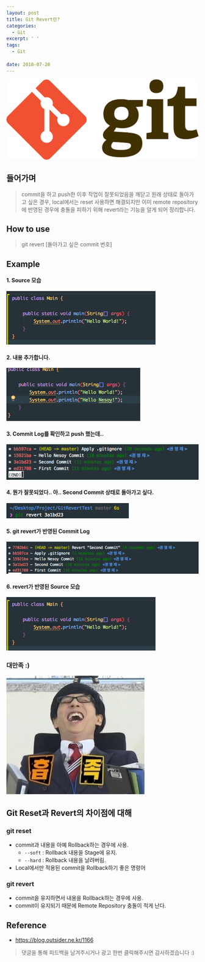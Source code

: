 ```yaml
---
layout: post
title: Git Revert란?
categories:
  - Git
excerpt: ' '
tags:
  - Git

date: 2018-07-20
---
```


![No Image](/assets/logo/git.png)

## 들어가며
> commit을 하고 push한 이후 작업이 잘못되었음을 깨닫고 원래 상태로 돌아가고 싶은 경우, local에서는 reset 사용하면 해결되지만 이미 remote repository에 반영된 경우에 충돌을 피하기 위해 revert라는 기능을 알게 되어 정리합니다.


## How to use
> git revert [돌아가고 싶은 commit 번호]

## Example
#### 1. Source 모습
![NO Image](/assets/posts/20180720/1.png)

#### 2. 내용 추가합니다.
![NO Image](/assets/posts/20180720/2.png)

#### 3. Commit Log를 확인하고 push 했는데..
![NO Image](/assets/posts/20180720/3.png)

#### 4. 뭔가 잘못되었다.. 아.. Second Commit 상태로 돌아가고 싶다.
![NO Image](/assets/posts/20180720/4.png)

#### 5. git revert가 반영된 Commit Log
![NO Image](/assets/posts/20180720/5.png)

#### 6. revert가 반영된 Source 모습
![NO Image](/assets/posts/20180720/6.png)

### 대만족 :)
![NO Image](/assets/emoticon/satisfy.jpg)

## Git Reset과 Revert의 차이점에 대해
### git reset
- commit과 내용을 아예 Rollback하는 경우에 사용.
    - `--soft` : Rollback 내용을 Stage에 유지.
    - `--hard` : Rollback 내용을 날려버림.
- Local에서만 적용된 commit을 Rollback하기 좋은 명령어

### git revert
- commit을 유지하면서 내용을 Rollback하는 경우에 사용.
- commit이 유지되기 때문에 Remote Repository 충돌이 적게 난다.



## Reference
- <https://blog.outsider.ne.kr/1166>


> 댓글을 통해 피드백을 남겨주시거나 광고 한번 클릭해주시면 감사하겠습니다 :)